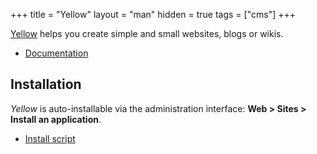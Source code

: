 +++
title = "Yellow"
layout = "man"
hidden = true
tags = ["cms"]
+++

[Yellow](https://datenstrom.se/yellow/) helps you create simple and small websites, blogs or wikis.

- [Documentation](https://datenstrom.se/yellow/help/)

## Installation

*Yellow* is auto-installable via the administration interface: **Web > Sites > Install an application**.

- [Install script](https://admin.alwaysdata.com/site/application/script/148/detail/)
